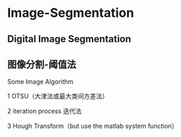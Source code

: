 # Image-Segmentation
## Digital Image Segmentation

## 图像分割-阈值法

Some Image Algorithm 

1 OTSU（大津法或最大类间方差法）

2 iteration process 迭代法

3 Hough Transform（but use the matlab system function）

~~~

